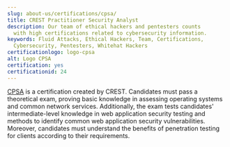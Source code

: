 ```yaml
---
slug: about-us/certifications/cpsa/
title: CREST Practitioner Security Analyst
description: Our team of ethical hackers and pentesters counts
  with high certifications related to cybersecurity information.
keywords: Fluid Attacks, Ethical Hackers, Team, Certifications,
  Cybersecurity, Pentesters, Whitehat Hackers
certificationlogo: logo-cpsa
alt: Logo CPSA
certification: yes
certificationid: 24
---
```


[CPSA](https://www.crest-approved.org/examination/practitioner-security-analyst/index.html)
is a certification created by CREST.
Candidates must pass a theoretical exam,
proving basic knowledge in assessing operating systems
and common network services.
Additionally,
the exam tests candidates' intermediate-level knowledge
in web application security testing
and methods to identify common web application security vulnerabilities.
Moreover,
candidates must understand the benefits of penetration testing for clients
according to their requirements.
